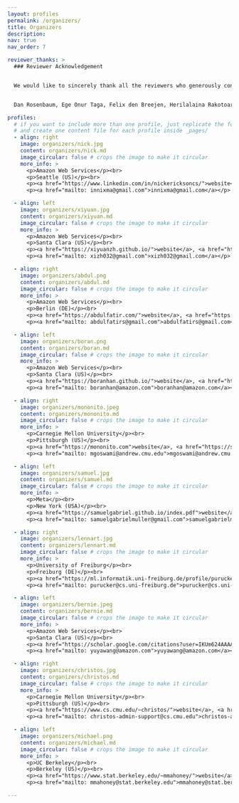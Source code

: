 ```yaml
---
layout: profiles
permalink: /organizers/
title: Organizers 
description: 
nav: true
nav_order: 7

reviewer_thanks: >
  ### Reviewer Acknowledgement


  We would like to sincerely thank all the reviewers who generously contributed their time and expertise to support our workshop. Your thoughtful feedback, careful evaluations, and constructive suggestions were essential in ensuring the quality and impact of the accepted submissions. We are deeply grateful for your commitment to fostering meaningful research and discussion in this growing community!


  Dan Rosenbaum, Ege Onur Taga, Felix den Breejen, Herilalaina Rakotoarison, John F Bronskill, Yunkai Zhang, Yinghao Zhu, Liang Sun, Michał Wiliński, Sophia Huiwen Sun, Yifu Cai, Anthony E Culos, Arjun Ashok, Ziyang Song, Andrei Margeloiu, Vinayak Gupta, Zelin He, Sebastian Pineda Arango, Zhe Li, Andrej Tschalzev, Arian Khorasani, Matthias Feurer, Arjun Choudhry, Marcel Kollovieh, Defu Cao, Lorenzo Stella, Mykhailo Koshil, Ivan Rubachev, Young-Jin Park, Gerald Woo, Azul Garza, Maximilian Schambach, Boje Deforce, Yury Gorishniy, Vincent Zhihao Zheng, Chenghao Liu, Andres Potapczynski, Junwei Ma, Sunita Sarawagi, Oleksandr Shchur, Ching Chang, Kijung Yoon, Peisong Niu, Afrin Dange, Valentin Thomas, Sean Bin Yang, Ehsan Hoseinzade, Yunfei Luo, David Holzmüller, Abhilash Neog, Divij Gupta, Andreas C Mueller, Andrew Robert Williams, Aaron Klein, Yingcong Li, Hao Zhao, Ranak Roy Chowdhury, Nikolaos Evangelou, Pengwei Li, Matthias Hertel, Payal Mohapatra, Sadhika Malladi, Jiuding Duan, Jingang QU, Taeyoung Kim, Andreas Auer, Bhargav Jairam Shetgaonkar, Haibei Zhu, Yajun Liu, Sai Prasanna Teja Reddy Bogireddy, Ajay Nagrale, Phanindra Reddy Madduru, Peng Andy, Joachim Fainberg, Tejas Anvekar, Neta Rabin, Mateusz Koren, Yihao Ang, Ali Nawaz, Vedant Sanil

profiles:
  # if you want to include more than one profile, just replicate the following block
  # and create one content file for each profile inside _pages/
  - align: right
    image: organizers/nick.jpg
    content: organizers/nick.md 
    image_circular: false # crops the image to make it circular
    more_info: >
      <p>Amazon Web Services</p><br>
      <p>Seattle (US)</p><br>
      <p><a href="https://www.linkedin.com/in/nickericksoncs/">website</a>, <a href="https://scholar.google.com/citations?user=I0nj-TcAAAAJ&hl=en">google scholar</a> </p>
      <p><a href="mailto: innixma@gmail.com">innixma@gmail.com</a></p>  

  - align: left
    image: organizers/xiyuan.jpg
    content: organizers/xiyuan.md 
    image_circular: false # crops the image to make it circular
    more_info: >
      <p>Amazon Web Services</p><br>
      <p>Santa Clara (US)</p><br>
      <p><a href="https://xiyuanzh.github.io/">website</a>, <a href="https://scholar.google.com/citations?user=pIEuyR8AAAAJ&hl=en">google scholar</a> </p>
      <p><a href="mailto: xizh032@gmail.com">xizh032@gmail.com</a></p>  

  - align: right
    image: organizers/abdul.png
    content: organizers/abdul.md 
    image_circular: false # crops the image to make it circular
    more_info: >
      <p>Amazon Web Services</p><br>
      <p>Berlin (DE)</p><br>
      <p><a href="https://abdulfatir.com/">website</a>, <a href="https://scholar.google.com/citations?hl=en&user=BZ0EoqIAAAAJ&view_op=list_works&sortby=pubdate">google scholar</a> </p>
      <p><a href="mailto: abdulfatirs@gmail.com">abdulfatirs@gmail.com</a></p>

  - align: left
    image: organizers/boran.png
    content: organizers/boran.md 
    image_circular: false # crops the image to make it circular
    more_info: >
      <p>Amazon Web Services</p><br>
      <p>Santa Clara (US)</p><br>
      <p><a href="https://boranhan.github.io/">website</a>, <a href="https://scholar.google.com/citations?user=Prwxh24AAAAJ&hl=en">google scholar</a> </p>
      <p><a href="mailto: boranhan@amazon.com">boranhan@amazon.com</a></p>  

  - align: right
    image: organizers/mononito.jpeg
    content: organizers/mononito.md 
    image_circular: false # crops the image to make it circular
    more_info: >
      <p>Carnegie Mellon University</p><br>
      <p>Pittsburgh (US)</p><br>
      <p><a href="https://mononito.com">website</a>, <a href="https://scholar.google.com/citations?user=TgQ72t0AAAAJ&hl=en&oi=ao">google scholar</a> </p>
      <p><a href="mailto: mgoswami@andrew.cmu.edu">mgoswami@andrew.cmu.edu</a></p>  

  - align: left
    image: organizers/samuel.jpg
    content: organizers/samuel.md 
    image_circular: false # crops the image to make it circular
    more_info: >
      <p>Meta</p><br>
      <p>New York (USA)</p><br>
      <p><a href="https://samuelgabriel.github.io/index.pdf">website</a>, <a href="https://scholar.google.com/citations?user=pevYEjAAAAAJ&hl=en">google scholar</a> </p>
      <p><a href="mailto: samuelgabrielmuller@gmail.com">samuelgabrielmuller@gmail.com</a></p>  

  - align: right
    image: organizers/lennart.jpg
    content: organizers/lennart.md 
    image_circular: false # crops the image to make it circular
    more_info: >
      <p>University of Freiburg</p><br>
      <p>Freiburg (DE)</p><br>
      <p><a href="https://ml.informatik.uni-freiburg.de/profile/purucker/">website</a>, <a href="https://scholar.google.com/citations?user=x_HyTt0AAAAJ&hl=en">google scholar</a> </p>
      <p><a href="mailto: purucker@cs.uni-freiburg.de">purucker@cs.uni-freiburg.de</a></p>  

  - align: left
    image: organizers/bernie.jpeg
    content: organizers/bernie.md 
    image_circular: false # crops the image to make it circular
    more_info: >
      <p>Amazon Web Services</p><br>
      <p>Santa Clara (US)</p><br>
      <p><a href="https://scholar.google.com/citations?user=IKUm624AAAAJ&hl=en">google scholar</a> </p>
      <p><a href="mailto: yuyawang@amazon.com">yuyawang@amazon.com</a></p>  

  - align: right
    image: organizers/christos.jpg
    content: organizers/christos.md 
    image_circular: false # crops the image to make it circular
    more_info: >
      <p>Carnegie Mellon University</p><br>
      <p>Pittsburgh (US)</p><br>
      <p><a href="https://www.cs.cmu.edu/~christos/">website</a>, <a href="https://scholar.google.com/citations?user=nd8lQQIAAAAJ&hl=en">google scholar</a> </p>
      <p><a href="mailto: christos-admin-support@cs.cmu.edu">christos-admin-support@cs.cmu.edu</a></p>  

  - align: left
    image: organizers/michael.png
    content: organizers/michael.md 
    image_circular: false # crops the image to make it circular
    more_info: >
      <p>UC Berkeley</p><br>
      <p>Berkeley (US)</p><br>
      <p><a href="https://www.stat.berkeley.edu/~mmahoney/">website</a>, <a href="https://scholar.google.com/citations?user=QXyvv94AAAAJ&hl=en">google scholar</a> </p>
      <p><a href="mailto: mmahoney@stat.berkeley.edu">mmahoney@stat.berkeley.edu</a></p>  

---
```

